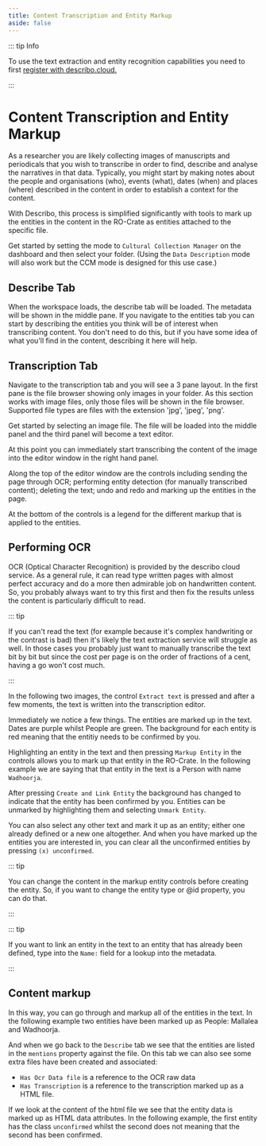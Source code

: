 ```yaml
---
title: Content Transcription and Entity Markup
aside: false
---
```


::: tip Info

To use the text extraction and entity recognition capabilities you need to first
[register with describo.cloud.](/docs/guide/register.html)

:::

# Content Transcription and Entity Markup

As a researcher you are likely collecting images of manuscripts and periodicals that you wish to
transcribe in order to find, describe and analyse the narratives in that data. Typically, you might
start by making notes about the people and organisations (who), events (what), dates (when) and
places (where) described in the content in order to establish a context for the content.

With Describo, this process is simplified significantly with tools to mark up the entities in the
content in the RO-Crate as entities attached to the specific file.

Get started by setting the mode to `Cultural Collection Manager` on the dashboard and then select
your folder. (Using the `Data Description` mode will also work but the CCM mode is designed for this
use case.)

## Describe Tab

When the workspace loads, the describe tab will be loaded. The metadata will be shown in the middle
pane. If you navigate to the entities tab you can start by describing the entities you think will be
of interest when transcribing content. You don't need to do this, but if you have some idea of what
you'll find in the content, describing it here will help.

<ImageComponent src="/images/guide-transcribing-content/transcribe1.webp"></ImageComponent>

## Transcription Tab

Navigate to the transcription tab and you will see a 3 pane layout. In the first pane is the file
browser showing only images in your folder. As this section works with image files, only those files
will be shown in the file browser. Supported file types are files with the extension 'jpg', 'jpeg',
'png'.

<ImageComponent src="/images/guide-transcribing-content/transcribe2.webp"></ImageComponent>

Get started by selecting an image file. The file will be loaded into the middle panel and the third
panel will become a text editor.

<ImageComponent src="/images/guide-transcribing-content/transcribe3.webp"></ImageComponent>

At this point you can immediately start transcribing the content of the image into the editor window
in the right hand panel.

Along the top of the editor window are the controls including sending the page through OCR;
performing entity detection (for manually transcribed content); deleting the text; undo and redo and
marking up the entities in the page.

At the bottom of the controls is a legend for the different markup that is applied to the entities.

## Performing OCR

OCR (Optical Character Recognition) is provided by the describo cloud service. As a general rule, it
can read type written pages with almost perfect accuracy and do a more then admirable job on
handwritten content. So, you probably always want to try this first and then fix the results unless
the content is particularly difficult to read.

::: tip

If you can't read the text (for example because it's complex handwriting or the contrast is bad)
then it's likely the text extraction service will struggle as well. In those cases you probably just
want to manually transcribe the text bit by bit but since the cost per page is on the order of
fractions of a cent, having a go won't cost much.

:::

In the following two images, the control `Extract text` is pressed and after a few moments, the text
is written into the transcription editor.

<ImageComponent src="/images/guide-transcribing-content/transcribe4.webp"></ImageComponent>
<ImageComponent src="/images/guide-transcribing-content/transcribe5.webp"></ImageComponent>

Immediately we notice a few things. The entities are marked up in the text. Dates are purple whilst
People are green. The background for each entity is red meaning that the entitiy needs to be
confirmed by you.

Highlighting an entity in the text and then pressing `Markup Entity` in the controls allows you to
mark up that entity in the RO-Crate. In the following example we are saying that that entity in the
text is a Person with name `Wadhoorja`.

<ImageComponent src="/images/guide-transcribing-content/transcribe6.webp"></ImageComponent>

After pressing `Create and Link Entity` the background has changed to indicate that the entity has
been confirmed by you. Entities can be unmarked by highlighting them and selecting `Unmark Entity`.

You can also select any other text and mark it up as an entity; either one already defined or a new
one altogether. And when you have marked up the entities you are interested in, you can clear all
the unconfirmed entities by pressing `(x) unconfirmed`.

::: tip

You can change the content in the markup entity controls before creating the entity. So, if you want
to change the entity type or @id property, you can do that.

:::

::: tip

If you want to link an entity in the text to an entity that has already been defined, type into the
`Name:` field for a lookup into the metadata.

:::

## Content markup

In this way, you can go through and markup all of the entities in the text. In the following example
two entities have been marked up as People: Mallalea and Wadhoorja.

And when we go back to the `Describe` tab we see that the entities are listed in the `mentions`
property against the file. On this tab we can also see some extra files have been created and
associated:

-   `Has Ocr Data file` is a reference to the OCR raw data
-   `Has Transcription` is a reference to the transcription marked up as a HTML file.

<ImageComponent src="/images/guide-transcribing-content/transcribe7.webp"></ImageComponent>

If we look at the content of the html file we see that the entity data is marked up as HTML data
attributes. In the following example, the first entity has the class `unconfirmed` whilst the second
does not meaning that the second has been confirmed.

<ImageComponent src="/images/guide-transcribing-content/transcribe8.webp"></ImageComponent>

<Disqus />
